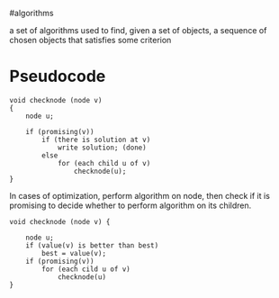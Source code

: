
#algorithms

a set of algorithms used to find, given a set of objects, a sequence of chosen objects that satisfies some criterion
# Pseudocode
```
void checknode (node v)
{
	node u;
	
	if (promising(v))
		if (there is solution at v)
			write solution; (done)
		else
			for (each child u of v)
				checknode(u);
}
```
In cases of optimization, perform algorithm on node, then check if it is promising to decide whether to perform algorithm on its children.
```
void checknode (node v) {
	
	node u;
	if (value(v) is better than best)
		best = value(v);
	if (promising(v))
		for (each cild u of v)
			checknode(u)
}
```